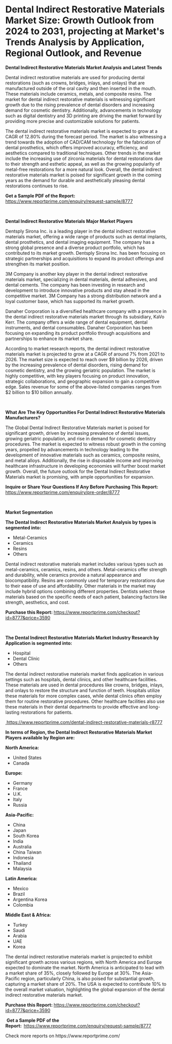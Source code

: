 <p><h1>Dental Indirect Restorative Materials Market Size: Growth Outlook from 2024 to 2031, projecting at Market's Trends Analysis by Application, Regional Outlook, and Revenue</h1></p><p><strong>Dental Indirect Restorative Materials Market Analysis and Latest Trends</strong></p>
<p><p>Dental indirect restorative materials are used for producing dental restorations (such as crowns, bridges, inlays, and onlays) that are manufactured outside of the oral cavity and then inserted in the mouth. These materials include ceramics, metals, and composite resins. The market for dental indirect restorative materials is witnessing significant growth due to the rising prevalence of dental disorders and increasing demand for cosmetic dentistry. Additionally, advancements in technology such as digital dentistry and 3D printing are driving the market forward by providing more precise and customizable solutions for patients.</p><p>The dental indirect restorative materials market is expected to grow at a CAGR of 12.80% during the forecast period. The market is also witnessing a trend towards the adoption of CAD/CAM technology for the fabrication of dental prosthetics, which offers improved accuracy, efficiency, and aesthetics compared to traditional techniques. Other trends in the market include the increasing use of zirconia materials for dental restorations due to their strength and esthetic appeal, as well as the growing popularity of metal-free restorations for a more natural look. Overall, the dental indirect restorative materials market is poised for significant growth in the coming years as the demand for durable and aesthetically pleasing dental restorations continues to rise.</p></p>
<p><strong>Get a Sample PDF of the Report:&nbsp;</strong> <a href="https://www.reportprime.com/enquiry/request-sample/8777">https://www.reportprime.com/enquiry/request-sample/8777</a></p>
<p>&nbsp;</p>
<p><strong>Dental Indirect Restorative Materials Major Market Players</strong></p>
<p><p>Dentsply Sirona Inc. is a leading player in the dental indirect restorative materials market, offering a wide range of products such as dental implants, dental prosthetics, and dental imaging equipment. The company has a strong global presence and a diverse product portfolio, which has contributed to its market growth. Dentsply Sirona Inc. has been focusing on strategic partnerships and acquisitions to expand its product offerings and strengthen its market position.</p><p>3M Company is another key player in the dental indirect restorative materials market, specializing in dental materials, dental adhesives, and dental cements. The company has been investing in research and development to introduce innovative products and stay ahead in the competitive market. 3M Company has a strong distribution network and a loyal customer base, which has supported its market growth.</p><p>Danaher Corporation is a diversified healthcare company with a presence in the dental indirect restorative materials market through its subsidiary, KaVo Kerr. The company offers a wide range of dental equipment, dental instruments, and dental consumables. Danaher Corporation has been focusing on expanding its product portfolio through acquisitions and partnerships to enhance its market share.</p><p>According to market research reports, the dental indirect restorative materials market is projected to grow at a CAGR of around 7% from 2021 to 2026. The market size is expected to reach over $9 billion by 2026, driven by the increasing prevalence of dental disorders, rising demand for cosmetic dentistry, and the growing geriatric population. The market is highly competitive, with key players focusing on product innovation, strategic collaborations, and geographic expansion to gain a competitive edge. Sales revenue for some of the above-listed companies ranges from $2 billion to $10 billion annually.</p></p>
<p>&nbsp;</p>
<p><strong>What Are The Key Opportunities For Dental Indirect Restorative Materials Manufacturers?</strong></p>
<p><p>The Global Dental Indirect Restorative Materials market is poised for significant growth, driven by increasing prevalence of dental issues, growing geriatric population, and rise in demand for cosmetic dentistry procedures. The market is expected to witness robust growth in the coming years, propelled by advancements in technology leading to the development of innovative materials such as ceramics, composite resins, and metal alloys. Additionally, the rise in disposable income and improving healthcare infrastructure in developing economies will further boost market growth. Overall, the future outlook for the Dental Indirect Restorative Materials market is promising, with ample opportunities for expansion.</p></p>
<p><strong>Inquire or Share Your Questions If Any Before Purchasing This Report:</strong> <a href="https://www.reportprime.com/enquiry/pre-order/8777">https://www.reportprime.com/enquiry/pre-order/8777</a></p>
<p>&nbsp;</p>
<p><strong>Market Segmentation</strong></p>
<p><strong>The Dental Indirect Restorative Materials Market Analysis by types is segmented into:</strong></p>
<p><ul><li>Metal-Ceramics</li><li>Ceramics</li><li>Resins</li><li>Others</li></ul></p>
<p><p>Dental indirect restorative materials market includes various types such as metal-ceramics, ceramics, resins, and others. Metal-ceramics offer strength and durability, while ceramics provide a natural appearance and biocompatibility. Resins are commonly used for temporary restorations due to their ease of use and affordability. Other materials in the market may include hybrid options combining different properties. Dentists select these materials based on the specific needs of each patient, balancing factors like strength, aesthetics, and cost.</p></p>
<p><strong>Purchase this Report:&nbsp;</strong><a href="https://www.reportprime.com/checkout?id=8777&price=3590">https://www.reportprime.com/checkout?id=8777&price=3590</a></p>
<p>&nbsp;</p>
<p><strong>The Dental Indirect Restorative Materials Market Industry Research by Application is segmented into:</strong></p>
<p><ul><li>Hospital</li><li>Dental Clinic</li><li>Others</li></ul></p>
<p><p>The dental indirect restorative materials market finds application in various settings such as hospitals, dental clinics, and other healthcare facilities. These materials are used in dental procedures like crowns, bridges, inlays, and onlays to restore the structure and function of teeth. Hospitals utilize these materials for more complex cases, while dental clinics often employ them for routine restorative procedures. Other healthcare facilities also use these materials in their dental departments to provide effective and long-lasting restorations for patients.</p></p>
<p><a href="https://www.reportprime.com/dental-indirect-restorative-materials-r8777">&nbsp;https://www.reportprime.com/dental-indirect-restorative-materials-r8777</a></p>
<p><strong>In terms of Region, the Dental Indirect Restorative Materials Market Players available by Region are:</strong></p>
<p>
    <p> <strong> North America: </strong>
        <ul>
            <li>United States</li>
            <li>Canada</li>
        </ul>
        </p> 
    <p> <strong> Europe: </strong>
        <ul>
            <li>Germany</li>
            <li>France</li>
            <li>U.K.</li>
            <li>Italy</li>
            <li>Russia</li>
        </ul>
        </p> 
    <p> <strong> Asia-Pacific: </strong>
        <ul>
            <li>China</li>
            <li>Japan</li>
            <li>South Korea</li>
            <li>India</li>
            <li>Australia</li>
            <li>China Taiwan</li>
            <li>Indonesia</li>
            <li>Thailand</li>
            <li>Malaysia</li>
        </ul>
        </p> 
    <p> <strong> Latin America: </strong>
        <ul>
            <li>Mexico</li>
            <li>Brazil</li>
            <li>Argentina Korea</li>
            <li>Colombia</li>
        </ul>
        </p> 
    <p> <strong> Middle East & Africa: </strong>
        <ul>
            <li>Turkey</li>
            <li>Saudi</li>
            <li>Arabia</li>
            <li>UAE</li>
            <li>Korea</li>
        </ul>
    </p>
    </p>
<p><p>The dental indirect restorative materials market is projected to exhibit significant growth across various regions, with North America and Europe expected to dominate the market. North America is anticipated to lead with a market share of 35%, closely followed by Europe at 30%. The Asia-Pacific region, particularly China, is also poised for substantial growth, capturing a market share of 20%. The USA is expected to contribute 10% to the overall market valuation, highlighting the global expansion of the dental indirect restorative materials market.</p></p>
<p><strong>Purchase this Report: </strong><a href="https://www.reportprime.com/checkout?id=8777&price=3590">https://www.reportprime.com/checkout?id=8777&price=3590</a></p>
<p>&nbsp;<strong>Get a Sample PDF of the Report:&nbsp;&nbsp;</strong><a href="https://www.reportprime.com/enquiry/request-sample/8777">https://www.reportprime.com/enquiry/request-sample/8777</a></p>
<p><strong></strong></p>
<p>Check more reports on https://www.reportprime.com/</p>